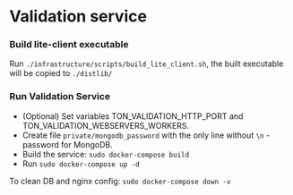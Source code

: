 # Validation service

### Build lite-client executable

Run `./infrastructure/scripts/build_lite_client.sh`, the built executable will be copied to `./distlib/`

### Run Validation Service

- (Optional) Set variables TON_VALIDATION_HTTP_PORT and TON_VALIDATION_WEBSERVERS_WORKERS.
- Create file `private/mongodb_password` with the only line without `\n` - password for MongoDB.
- Build the service: `sudo docker-compose build`
- Run `sudo docker-compose up -d`

To clean DB and nginx config: `sudo docker-compose down -v`